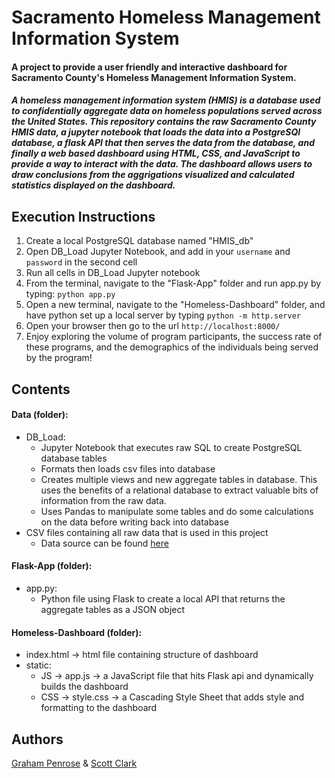 # Sacramento Homeless Management Information System
#### A project to provide a user friendly and interactive dashboard for Sacramento County's Homeless Management Information System.
##### A homeless management information system (HMIS) is a database used to confidentially aggregate data on homeless populations served across the United States. This repository contains the raw Sacramento County HMIS data, a jupyter notebook that loads the data into a PostgreSQl database, a flask API that then serves the data from the database, and finally a web based dashboard using HTML, CSS, and JavaScript to provide a way to interact with the data. The dashboard allows users to draw conclusions from the aggrigations visualized and calculated statistics displayed on the dashboard.  

Execution Instructions
-
  1) Create a local PostgreSQL database named "HMIS_db"
  2) Open DB_Load Jupyter Notebook, and add in your `username` and `password` in the second cell
  3) Run all cells in DB_Load Jupyter notebook
  4) From the terminal, navigate to the "Flask-App" folder and run app.py by typing: `python app.py`
  5) Open a new terminal, navigate to the "Homeless-Dashboard" folder, and have python set up a local server by typing `python -m http.server`
  6) Open your browser then go to the url `http://localhost:8000/`
  7) Enjoy exploring the volume of program participants, the success rate of these programs, and the demographics of the individuals being served by the program!

Contents
-
#### Data (folder):
- DB_Load:
    - Jupyter Notebook that executes raw SQL to create PostgreSQL database tables
    - Formats then loads csv files into database 
    - Creates multiple views and new aggregate tables in database.  This uses the benefits of a relational database to extract valuable bits of information from the raw data.
    - Uses Pandas to manipulate some tables and do some calculations on the data before writing back into database 
- CSV files containing all raw data that is used in this project
    - Data source can be found [here](https://github.com/code4sac/sacramento-county-homeless-hmis-data/tree/master/data)
#### Flask-App (folder):
- app.py:
    - Python file using Flask to create a local API that returns the aggregate tables as a JSON object 
#### Homeless-Dashboard (folder):
- index.html -> html file containing structure of dashboard 
- static:
    - JS -> app.js -> a JavaScript file that hits Flask api and dynamically builds the dashboard
    - CSS -> style.css -> a Cascading Style Sheet that adds style and formatting to the dashboard

Authors
-
[Graham Penrose](https://www.linkedin.com/in/graham-penrose-ab6a7b188/) & [Scott Clark](https://www.linkedin.com/in/scott-d-clark/)
